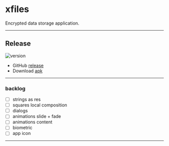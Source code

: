 # xfiles
Encrypted data storage application.

---

## Release

![version](https://img.shields.io/static/v1?label=version&message=0.6.0-28&labelColor=212121&color=2962ff&style=flat)

- GitHub [release](https://github.com/kepocnhh/xfiles/releases/tag/0.6.0-28)
- Download [apk](https://github.com/kepocnhh/xfiles/releases/download/0.6.0-28/xfiles-0.6.0-28.apk)

---

### backlog
- [ ] strings as res
- [ ] squares local composition
- [ ] dialogs
- [ ] animations slide + fade
- [ ] animations content
- [ ] biometric
- [ ] app icon

---
